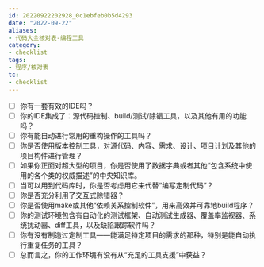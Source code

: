 ```yaml
---
id: 20220922202928_0c1ebfeb0b5d4293
date: "2022-09-22"
aliases:
- 代码大全核对表-编程工具
category:
- checklist
tags:
- 程序/核对表
tc:
- checklist
---
```


- [ ] 你有一套有效的IDE吗？
- [ ] 你的IDE集成了：源代码控制、build/测试/除错工具，以及其他有用的功能吗？
- [ ] 你有能自动进行常用的重构操作的工具吗？
- [ ] 你是否使用版本控制工具，对源代码、内容、需求、设计、项目计划及其他的项目构件进行管理？
- [ ] 如果你正面对超大型的项目，你是否使用了数据字典或者其他“包含系统中使用的各个类的权威描述”的中央知识库。
- [ ] 当可以用到代码库时，你是否考虑用它来代替“编写定制代码”？
- [ ] 你是否充分利用了交互式除错器？
- [ ] 你是否使用make或其他“依赖关系控制软件”，用来高效并可靠地build程序？
- [ ] 你的测试环境包含有自动化的测试框架、自动测试生成器、覆盖率监视器、系统扰动器、diff工具，以及缺陷跟踪软件吗？
- [ ] 你有没有制造过定制工具——能满足特定项目的需求的那种，特别是能自动执行重复任务的工具？
- [ ] 总而言之，你的工作环境有没有从“充足的工具支援”中获益？
